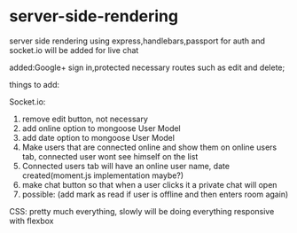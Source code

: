 # server-side-rendering
server side rendering using express,handlebars,passport for auth and socket.io will be added for live chat

added:Google+ sign in,protected necessary routes such as edit and delete;


things to add:

Socket.io:
1) remove edit button, not necessary
2) add online option to mongoose User Model
3) add date option to mongoose User Model
4) Make users that are connected online and show them on online users tab, connected user wont see himself on the list
5) Connected users tab will have an online user name, date created(moment.js implementation maybe?)
6) make chat button so that when a user clicks it a private chat will open
7) possible: (add mark as read if user is offline and then enters room again)

CSS:
pretty much everything, slowly will be doing everything responsive with flexbox







































